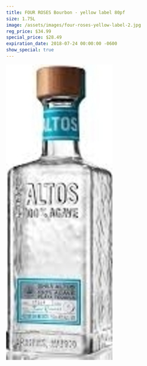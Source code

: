 ```yaml
---
title: FOUR ROSES Bourbon - yellow label 80pf
size: 1.75L
image: /assets/images/four-roses-yellow-label-2.jpg
reg_price: $34.99
special_price: $28.49
expiration_date: 2018-07-24 00:00:00 -0600
show_special: true
---
```


![](/assets/images/versions/olmeca-2-1---x----288-800x---.jpg)